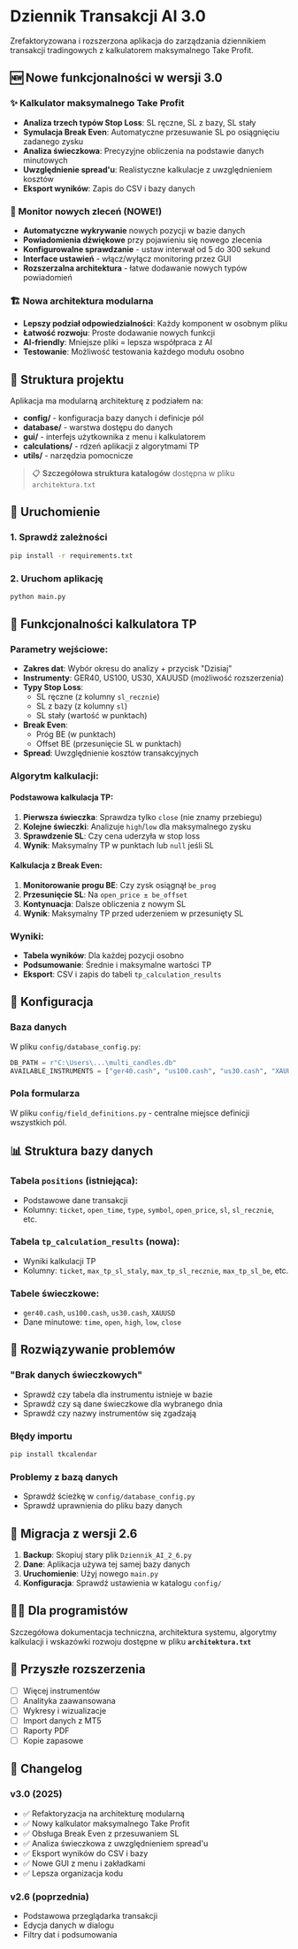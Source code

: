 # Dziennik Transakcji AI 3.0

Zrefaktoryzowana i rozszerzona aplikacja do zarządzania dziennikiem transakcji tradingowych z kalkulatorem maksymalnego Take Profit.

## 🆕 Nowe funkcjonalności w wersji 3.0

### ✨ Kalkulator maksymalnego Take Profit
- **Analiza trzech typów Stop Loss**: SL ręczne, SL z bazy, SL stały
- **Symulacja Break Even**: Automatyczne przesuwanie SL po osiągnięciu zadanego zysku
- **Analiza świeczkowa**: Precyzyjne obliczenia na podstawie danych minutowych
- **Uwzględnienie spread'u**: Realistyczne kalkulacje z uwzględnieniem kosztów
- **Eksport wyników**: Zapis do CSV i bazy danych

### 🔔 Monitor nowych zleceń (NOWE!)
- **Automatyczne wykrywanie** nowych pozycji w bazie danych
- **Powiadomienia dźwiękowe** przy pojawieniu się nowego zlecenia
- **Konfigurowalne sprawdzanie** - ustaw interwał od 5 do 300 sekund
- **Interface ustawień** - włącz/wyłącz monitoring przez GUI
- **Rozszerzalna architektura** - łatwe dodawanie nowych typów powiadomień

### 🏗️ Nowa architektura modularna
- **Lepszy podział odpowiedzialności**: Każdy komponent w osobnym pliku
- **Łatwość rozwoju**: Proste dodawanie nowych funkcji
- **AI-friendly**: Mniejsze pliki = lepsza współpraca z AI
- **Testowanie**: Możliwość testowania każdego modułu osobno

## 📁 Struktura projektu

Aplikacja ma modularną architekturę z podziałem na:
- **config/** - konfiguracja bazy danych i definicje pól
- **database/** - warstwa dostępu do danych
- **gui/** - interfejs użytkownika z menu i kalkulatorem
- **calculations/** - rdzeń aplikacji z algorytmami TP
- **utils/** - narzędzia pomocnicze

> 📋 **Szczegółowa struktura katalogów** dostępna w pliku `architektura.txt`

## 🚀 Uruchomienie

### 1. Sprawdź zależności
```bash
pip install -r requirements.txt
```

### 2. Uruchom aplikację
```bash
python main.py
```

## 🎯 Funkcjonalności kalkulatora TP

### Parametry wejściowe:
- **Zakres dat**: Wybór okresu do analizy + przycisk "Dzisiaj"
- **Instrumenty**: GER40, US100, US30, XAUUSD (możliwość rozszerzenia)
- **Typy Stop Loss**:
  - SL ręczne (z kolumny `sl_recznie`)
  - SL z bazy (z kolumny `sl`)
  - SL stały (wartość w punktach)
- **Break Even**:
  - Próg BE (w punktach)
  - Offset BE (przesunięcie SL w punktach)
- **Spread**: Uwzględnienie kosztów transakcyjnych

### Algorytm kalkulacji:

#### Podstawowa kalkulacja TP:
1. **Pierwsza świeczka**: Sprawdza tylko `close` (nie znamy przebiegu)
2. **Kolejne świeczki**: Analizuje `high`/`low` dla maksymalnego zysku
3. **Sprawdzenie SL**: Czy cena uderzyła w stop loss
4. **Wynik**: Maksymalny TP w punktach lub `null` jeśli SL

#### Kalkulacja z Break Even:
1. **Monitorowanie progu BE**: Czy zysk osiągnął `be_prog`
2. **Przesunięcie SL**: Na `open_price ± be_offset`
3. **Kontynuacja**: Dalsze obliczenia z nowym SL
4. **Wynik**: Maksymalny TP przed uderzeniem w przesunięty SL

### Wyniki:
- **Tabela wyników**: Dla każdej pozycji osobno
- **Podsumowanie**: Średnie i maksymalne wartości TP
- **Eksport**: CSV i zapis do tabeli `tp_calculation_results`

## 🔧 Konfiguracja

### Baza danych
W pliku `config/database_config.py`:
```python
DB_PATH = r"C:\Users\...\multi_candles.db"
AVAILABLE_INSTRUMENTS = ["ger40.cash", "us100.cash", "us30.cash", "XAUUSD"]
```

### Pola formularza
W pliku `config/field_definitions.py` - centralne miejsce definicji wszystkich pól.

## 📊 Struktura bazy danych

### Tabela `positions` (istniejąca):
- Podstawowe dane transakcji
- Kolumny: `ticket`, `open_time`, `type`, `symbol`, `open_price`, `sl`, `sl_recznie`, etc.

### Tabela `tp_calculation_results` (nowa):
- Wyniki kalkulacji TP
- Kolumny: `ticket`, `max_tp_sl_staly`, `max_tp_sl_recznie`, `max_tp_sl_be`, etc.

### Tabele świeczkowe:
- `ger40.cash`, `us100.cash`, `us30.cash`, `XAUUSD`
- Dane minutowe: `time`, `open`, `high`, `low`, `close`

## 🐛 Rozwiązywanie problemów

### "Brak danych świeczkowych"
- Sprawdź czy tabela dla instrumentu istnieje w bazie
- Sprawdź czy są dane świeczkowe dla wybranego dnia
- Sprawdź czy nazwy instrumentów się zgadzają

### Błędy importu
```bash
pip install tkcalendar
```

### Problemy z bazą danych
- Sprawdź ścieżkę w `config/database_config.py`
- Sprawdź uprawnienia do pliku bazy danych

## 🔄 Migracja z wersji 2.6

1. **Backup**: Skopiuj stary plik `Dziennik_AI_2_6.py`
2. **Dane**: Aplikacja używa tej samej bazy danych
3. **Uruchomienie**: Użyj nowego `main.py`
4. **Konfiguracja**: Sprawdź ustawienia w katalogu `config/`

## 👨‍💻 Dla programistów

Szczegółowa dokumentacja techniczna, architektura systemu, algorytmy kalkulacji i wskazówki rozwoju dostępne w pliku **`architektura.txt`**

## 🚧 Przyszłe rozszerzenia

- [ ] Więcej instrumentów
- [ ] Analityka zaawansowana
- [ ] Wykresy i wizualizacje
- [ ] Import danych z MT5
- [ ] Raporty PDF
- [ ] Kopie zapasowe

## 📝 Changelog

### v3.0 (2025)
- ✅ Refaktoryzacja na architekturę modularną
- ✅ Nowy kalkulator maksymalnego Take Profit
- ✅ Obsługa Break Even z przesuwaniem SL
- ✅ Analiza świeczkowa z uwzględnieniem spread'u
- ✅ Eksport wyników do CSV i bazy
- ✅ Nowe GUI z menu i zakładkami
- ✅ Lepsza organizacja kodu

### v2.6 (poprzednia)
- Podstawowa przeglądarka transakcji
- Edycja danych w dialogu
- Filtry dat i podsumowania
